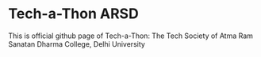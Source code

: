 # Tech-a-Thon ARSD

This is official github page of Tech-a-Thon: The Tech Society of Atma Ram Sanatan Dharma College, Delhi University
